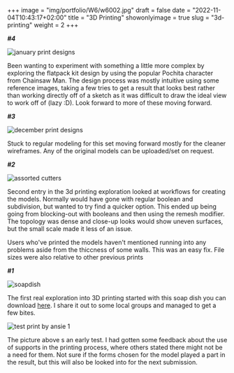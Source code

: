 +++
image = "img/portfolio/W6/w6002.jpg"
draft = false
date = "2022-11-04T10:43:17+02:00"
title = "3D Printing"
showonlyimage = true
slug = "3d-printing"
weight = 2
+++

***#4***

![january print designs][5]

Been wanting to experiment with something a little more complex by exploring the flatpack kit design by using the popular Pochita character from Chainsaw Man. The design process was mostly intuitive using some reference images, taking a few tries to get a result that looks best rather than working directly off of a sketch as it was difficult to draw the ideal view to work off of (lazy :D). Look forward to more of these moving forward.

***#3***

![december print designs][4]

Stuck to regular modeling for this set moving forward mostly for the cleaner wireframes. Any of the original models can be uploaded/set on request.

***#2***

![assorted cutters][3]

Second entry in the 3d printing exploration looked at workflows for creating the models. Normally would have gone with regular boolean and subdivision, but wanted to try find a quicker option. This ended up being going from blocking-out with booleans and then using the remesh modifier.  The topology was dense and close-up looks would show uneven surfaces, but the small scale made it less of an issue.

Users who've printed the models haven't mentioned running into any problems aside from the thiccness of some walls. This was an easy fix. File sizes were also relative to other previous prints

***#1***

![soapdish][1]

The first real exploration into 3D printing started with this soap dish you can download [here](https://afrikaniz3dza.gumroad.com/l/xyhdb). I share it out to some local groups and managed to get a few bites.

![test print by ansie 1][2]

The picture above s an early test. I had gotten some feedback about the use of supports in the printing process, where others stated there might not be a need for them. Not sure if the forms chosen for the model played a part in the result, but this will also be looked into for the next submission.


[1]: /img/portfolio/W6/w6003.gif
[2]: /img/portfolio/W6/w6004.jpg
[3]: /img/portfolio/W6/w6006.jpg
[4]: /img/portfolio/W6/w6007.jpg
[5]: /img/portfolio/W6/w6008.jpg
